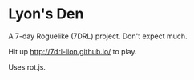 Lyon's Den
===================

A 7-day Roguelike (7DRL) project. Don't expect much.

Hit up http://7drl-lion.github.io/ to play.

Uses rot.js.
